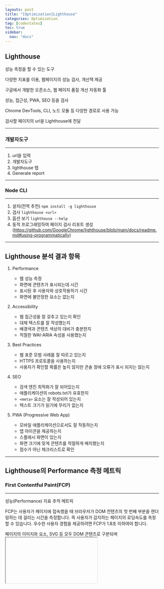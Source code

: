 ```yaml
---
layouts: post
title: "[Optimization]Lighthouse"
categories: Optimization
tag: [codestates]
toc: true
sidebar:
  nav: "docs"
---
```


## Lighthouse

성능 측정을 할 수 있는 도구

다양한 지표를 이용, 웹페이지의 성능 검사, 개선책 제공

구글에서 개발한 오픈소스, 웹 페이지 품질 개선 자동화 툴

성능, 접근성, PWA, SEO 등을 검사

Chrome DevTools, CLI, 노드 모듈 등 다양한 경로로 사용 가능

검사할 페이지의 url을 Lighthouse에 전달

---

### 개발자도구

---

1. url을 입력
2. 개발자도구
3. lighthouse 탭
4. Generate report

---

### Node CLI

---

1. 설치(전역 추천) `npm install -g lighthouse`
2. 검사 `lighthouse <url>`
3. 옵션 보기 `lighthouse --help`
4. 동적 프로그래밍하여 페이지 검사 리포트 생성(<https://github.com/GoogleChrome/lighthouse/blob/main/docs/readme.md#using-programmatically>)

---

## Lighthouse 분석 결과 항목

1. Performance

   - 웹 성능 측정
   - 화면에 콘텐츠가 표시되는데 시간
   - 표시된 후 사용자와 상호작용하기 시간
   - 화면에 불안정한 요소는 없는지

2. Accessibility

   - 웹 접근성을 잘 갖추고 있는지 확인
   - 대체 텍스트를 잘 작성했는지
   - 배경색과 콘텐츠 색상의 대비가 충분한지
   - 적절한 WAI-ARIA 속성을 사용했는지

3. Best Practices

   - 웹 표준 모범 사례를 잘 따르고 있는지
   - HTTPS 프로토콜을 사용하는지
   - 사용자가 확인할 확률은 높지 않지만 콘솔 창에 오류가 표시 되지는 않는지

4. SEO

   - 검색 엔진 최적화가 잘 되어있는지
   - 애플리케이션의 robots.txt가 유효한지
   - `<meta>` 요소는 잘 작성되어 있는지
   - 텍스트 크기가 읽기에 무리가 없는지

5. PWA (Progressive Web App)
   - 모바일 애플리케이션으로서도 잘 작동하는지
   - 앱 아이콘을 제공하는지
   - 스플래시 화면이 있는지
   - 화면 크기에 맞게 콘텐츠를 적절하게 배치했는지
   - 점수가 아닌 체크리스트로 확인

---

## Lighthouse의 Performance 측정 메트릭

### First Contentful Paint(FCP)

---

성능(Performance) 지표 추적 메트릭

FCP는 사용자가 페이지에 접속했을 때 브라우저가 DOM 컨텐츠의 첫 번째 부분을 렌더링하는 데 걸리는 시간을 측정합니다. 즉 사용자가 감지하는 페이지의 로딩속도를 측정할 수 있습니다. 우수한 사용자 경험을 제공하려면 FCP가 1.8초 이하여야 합니다.

페이지의 이미지와 <canvas> 요소, SVG 등 모두 DOM 콘텐츠로 구분되며 <iframe> 요소의 경우 이에 포함되지 않습니다.
